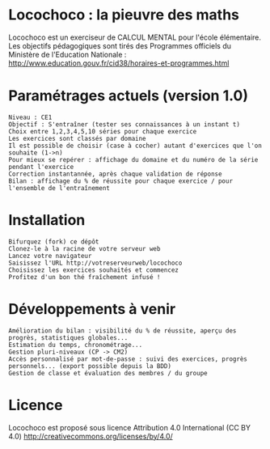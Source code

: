 Locochoco : la pieuvre des maths
================================

Locochoco est un exerciseur de CALCUL MENTAL pour l'école élémentaire. Les objectifs pédagogiques sont tirés des Programmes officiels du Ministère de l'Education Nationale : http://www.education.gouv.fr/cid38/horaires-et-programmes.html

Paramétrages actuels (version 1.0)
==================================
    Niveau : CE1
    Objectif : S'entraîner (tester ses connaissances à un instant t)
    Choix entre 1,2,3,4,5,10 séries pour chaque exercice
    Les exercices sont classés par domaine
    Il est possible de choisir (case à cocher) autant d'exercices que l'on souhaite (1->n)
    Pour mieux se repérer : affichage du domaine et du numéro de la série pendant l'exercice
    Correction instantannée, après chaque validation de réponse
    Bilan : affichage du % de réussite pour chaque exercice / pour l'ensemble de l'entraînement

Installation
============
    Bifurquez (fork) ce dépôt
    Clonez-le à la racine de votre serveur web
    Lancez votre navigateur
    Saisissez l'URL http://votreserveurweb/locochoco
    Choisissez les exercices souhaités et commencez
    Profitez d'un bon thé fraîchement infusé !

Développements à venir
======================
    Amélioration du bilan : visibilité du % de réussite, aperçu des progrès, statistiques globales...
    Estimation du temps, chronométrage...
    Gestion pluri-niveaux (CP -> CM2)
    Accès personnalisé par mot-de-passe : suivi des exercices, progrès personnels... (export possible depuis la BDD)
    Gestion de classe et évaluation des membres / du groupe

Licence
=======
Locochoco est proposé sous licence Attribution 4.0 International (CC BY 4.0) http://creativecommons.org/licenses/by/4.0/
